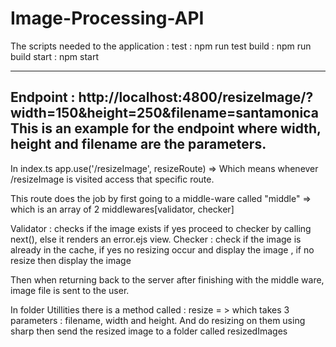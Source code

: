 # Image-Processing-API
The scripts needed to the application :
test : npm run test
build : npm run build
start : npm start

---------------------------------------------------------------------------------------------

Endpoint : http://localhost:4800/resizeImage/?width=150&height=250&filename=santamonica
This is an example for the endpoint where width, height and filename are the parameters.
---------------------------------------------------------------------------------------------


In index.ts app.use('/resizeImage', resizeRoute) =>
Which means whenever /resizeImage is visited access that specific route.

This route does the job by first going to a middle-ware called "middle" => which is an array of 2 middlewares[validator, checker]

Validator : checks if the image exists if yes proceed to checker by calling next(), else it renders an error.ejs view.
Checker : check if the image is already in the cache, if yes no resizing occur and display the image , if no resize then display the image

Then when returning back to the server after finishing with the middle ware, image file is sent to the user.

In folder Utillities there is a method called : resize = > which takes 3 parameters : filename, width and height. 
And do resizing on them using sharp then send the resized image to a folder called resizedImages
